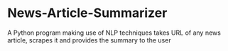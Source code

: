 # News-Article-Summarizer
A Python program making use of NLP techniques takes URL of any news article, scrapes it and provides the summary to the user 

